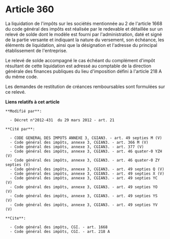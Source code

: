 # Article 360

La liquidation de l'impôts sur les sociétés mentionnée au 2 de l'article 1668 du code général des impôts est réalisée par le
redevable et détaillée sur un relevé de solde dont le modèle est fourni par l'administration, daté et signé de la partie
versante et indiquant la nature du versement, son échéance, les éléments de liquidation, ainsi que la désignation et
l'adresse du principal établissement de l'entreprise. 

Le relevé de solde accompagné le cas échéant du complément d'impôt résultant de cette liquidation est adressé au comptable de
la direction générale des finances publiques du lieu d'imposition défini à l'article 218 A du même code. 

Les demandes de restitution de créances remboursables sont formulées sur ce relevé.

**Liens relatifs à cet article**

	**Modifié par**:

	  - Décret n°2012-431  du 29 mars 2012 - art. 21

	**Cité par**:

	  - CODE GENERAL DES IMPOTS ANNEXE 3, CGIAN3. - art. 49 septies M (V)
	  - Code général des impôts, annexe 3, CGIAN3. - art. 366 M (V)
	  - Code général des impôts, annexe 3, CGIAN3. - art. 377 (V)
	  - Code général des impôts, annexe 3, CGIAN3. - art. 46 quater-0 YZH (V)
	  - Code général des impôts, annexe 3, CGIAN3. - art. 46 quater-0 ZY septies (V)
	  - Code général des impôts, annexe 3, CGIAN3. - art. 49 septies Q (V)
	  - Code général des impôts, annexe 3, CGIAN3. - art. 49 septies X (V)
	  - Code général des impôts, annexe 3, CGIAN3. - art. 49 septies YC (V)
	  - Code général des impôts, annexe 3, CGIAN3. - art. 49 septies YO (V)
	  - Code général des impôts, annexe 3, CGIAN3. - art. 49 septies YS (V)
	  - Code général des impôts, annexe 3, CGIAN3. - art. 49 septies YV (V)

	**Cite**:

	  - Code général des impôts, CGI. - art. 1668
	  - Code général des impôts, CGI. - art. 218 A
